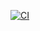 [![CI](https://github.com/venguru/dotfiles/actions/workflows/blank.yml/badge.svg)](https://github.com/venguru/dotfiles/actions/workflows/blank.yml)
